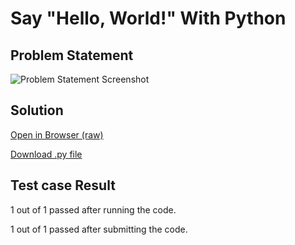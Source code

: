 # Say "Hello, World!" With Python

## Problem Statement

![Problem Statement Screenshot](https://github.com/iUtsavB/HackerRankSolutions/raw/master/Practice/Python/Introduction/Hello%20World/ps.png "Problem Statement Screenshot")

## Solution

[Open in Browser (raw)](https://raw.githubusercontent.com/iUtsavB/HackerRankSolutions/master/Practice/Python/Introduction/Hello%20World/HelloWorld.py)

[Download .py file](HelloWorld.py)

## Test case Result

1 out of 1 passed after running the code.

1 out of 1 passed after submitting the code.